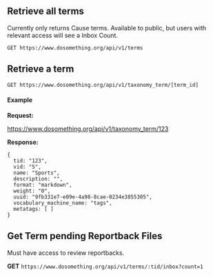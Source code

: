 ## Retrieve all terms

Currently only returns Cause terms. Available to public, but users with relevant access will see a Inbox Count.

```
GET https://www.dosomething.org/api/v1/terms
```

## Retrieve a term

```
GET https://www.dosomething.org/api/v1/taxonomy_term/[term_id]
```

#### Example

**Request:**

https://www.dosomething.org/api/v1/taxonomy_term/123

**Response:**

```
{
  tid: "123",
  vid: "5",
  name: "Sports",
  description: "",
  format: "markdown",
  weight: "0",
  uuid: "9fb331e7-e09e-4a98-8cae-0234e3855305",
  vocabulary_machine_name: "tags",
  metatags: [ ]
}
```

## Get Term pending Reportback Files

Must have access to review reportbacks.

**GET** `https://www.dosomething.org/api/v1/terms/:tid/inbox?count=1`
